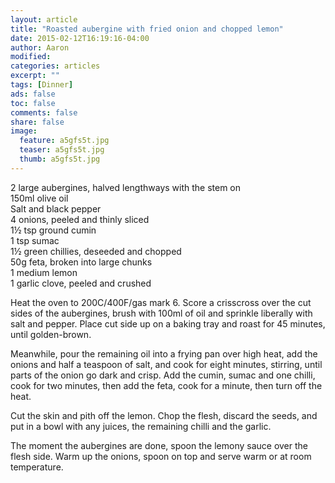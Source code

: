 ```yaml
---
layout: article
title: "Roasted aubergine with fried onion and chopped lemon"
date: 2015-02-12T16:19:16-04:00
author: Aaron
modified:
categories: articles
excerpt: ""
tags: [Dinner]
ads: false
toc: false
comments: false
share: false
image:
  feature: a5gfs5t.jpg
  teaser: a5gfs5t.jpg
  thumb: a5gfs5t.jpg
---
```


2 large aubergines, halved lengthways with the stem on  
150ml olive oil  
Salt and black pepper   
4 onions, peeled and thinly sliced   
1½ tsp ground cumin  
1 tsp sumac  
1½ green chillies, deseeded and chopped   
50g feta, broken into large chunks   
1 medium lemon   
1 garlic clove, peeled and crushed  

Heat the oven to 200C/400F/gas mark 6. Score a crisscross over the cut sides of the aubergines, brush with 100ml of oil and sprinkle liberally with salt and pepper. Place cut side up on a baking tray and roast for 45 minutes, until golden-brown.

Meanwhile, pour the remaining oil into a frying pan over high heat, add the onions and half a teaspoon of salt, and cook for eight minutes, stirring, until parts of the onion go dark and crisp. Add the cumin, sumac and one chilli, cook for two minutes, then add the feta, cook for a minute, then turn off the heat.

Cut the skin and pith off the lemon. Chop the flesh, discard the seeds, and put in a bowl with any juices, the remaining chilli and the garlic.

The moment the aubergines are done, spoon the lemony sauce over the flesh side. Warm up the onions, spoon on top and serve warm or at room temperature.
